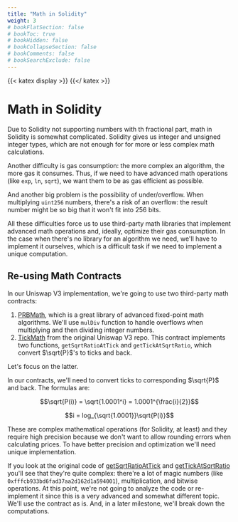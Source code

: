 ```yaml
---
title: "Math in Solidity"
weight: 3
# bookFlatSection: false
# bookToc: true
# bookHidden: false
# bookCollapseSection: false
# bookComments: false
# bookSearchExclude: false
---
```


{{< katex display >}} {{</ katex >}}

# Math in Solidity

Due to Solidity not supporting numbers with th fractional part, math in Solidity is somewhat complicated. Solidity
gives us integer and unsigned integer types, which are not enough for for more or less complex math calculations.

Another difficulty is gas consumption: the more complex an algorithm, the more gas it consumes. Thus, if we need to have
advanced math operations (like `exp`, `ln`, `sqrt`), we want them to be as gas efficient as possible.

And another big problem is the possibility of under/overflow. When multiplying `uint256` numbers, there's a risk of an
overflow: the result number might be so big that it won't fit into 256 bits.

All these difficulties force us to use third-party math libraries that implement advanced math operations and, ideally,
optimize their gas consumption. In the case when there's no library for an algorithm we need, we'll have to implement
it ourselves, which is a difficult task if we need to implement a unique computation.

## Re-using Math Contracts

In our Uniswap V3 implementation, we're going to use two third-party math contracts:
1. [PRBMath](https://github.com/paulrberg/prb-math), which is a great library of advanced fixed-point math algorithms.
We'll use `mulDiv` function to handle overflows when multiplying and then dividing integer numbers.
1. [TickMath](https://github.com/Uniswap/v3-core/blob/main/contracts/libraries/TickMath.sol) from the original Uniswap
V3 repo. This contract implements two functions, `getSqrtRatioAtTick` and `getTickAtSqrtRatio`, which convert $\sqrt{P}$'s
to ticks and back.

Let's focus on the latter.

In our contracts, we'll need to convert ticks to corresponding $\sqrt{P}$ and back. The formulas are:

$$\sqrt{P(i)} = \sqrt{1.0001^i} = 1.0001^{\frac{i}{2}}$$

$$i = log_{\sqrt{1.0001}}\sqrt{P(i)}$$

These are complex mathematical operations (for Solidity, at least) and they require high precision because we don't want
to allow rounding errors when calculating prices. To have better precision and optimization we'll need unique implementation.

If you look at the original code of [getSqrtRatioAtTick](https://github.com/Uniswap/v3-core/blob/8f3e4645a08850d2335ead3d1a8d0c64fa44f222/contracts/libraries/TickMath.sol#L23-L54)
and [getTickAtSqrtRatio](https://github.com/Uniswap/v3-core/blob/8f3e4645a08850d2335ead3d1a8d0c64fa44f222/contracts/libraries/TickMath.sol#L61-L204)
you'll see that they're quite complex: there're a lot of magic numbers (like `0xfffcb933bd6fad37aa2d162d1a594001`),
multiplication, and bitwise operations. At this point, we're not going to analyze the code or re-implement it since this
is a very advanced and somewhat different topic. We'll use the contract as is. And, in a later milestone, we'll break
down the computations.